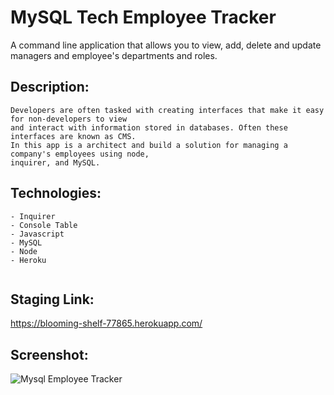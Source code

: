# MySQL Tech Employee Tracker

A command line application that allows you to view, add, delete and update managers and 
employee's departments and roles. 

## Description:

```
Developers are often tasked with creating interfaces that make it easy for non-developers to view 
and interact with information stored in databases. Often these interfaces are known as CMS. 
In this app is a architect and build a solution for managing a company's employees using node, 
inquirer, and MySQL.

```

## Technologies:

```
- Inquirer
- Console Table
- Javascript
- MySQL
- Node
- Heroku


```
## Staging Link:
https://blooming-shelf-77865.herokuapp.com/

## Screenshot:

![Mysql Employee Tracker](emloyee-tracker.gif)

